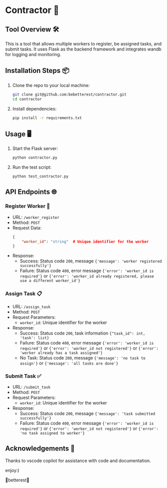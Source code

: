 # Contractor 🚀

## Tool Overview 🛠️
This is a tool that allows multiple workers to register, be assigned tasks, and submit tasks. It uses Flask as the backend framework and integrates wandb for logging and monitoring.

## Installation Steps 📦
1. Clone the repo to your local machine:
    ```bash
    git clone git@github.com:bebetterest/contractor.git
    cd contractor
    ```

2. Install dependencies:
    ```bash
    pip install -r requirements.txt
    ```

## Usage 🖥️
1. Start the Flask server:
    ```bash
    python contractor.py
    ```

2. Run the test script:
    ```bash
    python test_contractor.py
    ```

## API Endpoints 🌐
### Register Worker 👷
- URL: `/worker_register`
- Method: `POST`
- Request Data:
    ```json
    {
        "worker_id": "string"  # Unique identifier for the worker
    }
    ```
- Response:
    - Success: Status code `200`, message `{'message': 'worker registered successfully'}`
    - Failure: Status code `400`, error message `{'error': 'worker_id is required'}` or `{'error': 'worker_id already registered, please use a different worker_id'}`

### Assign Task 📋
- URL: `/assign_task`
- Method: `POST`
- Request Parameters:
    - `worker_id`: Unique identifier for the worker
- Response:
    - Success: Status code `200`, task information `{"task_id": int, 'task': list}`
    - Failure: Status code `400`, error message `{'error': 'worker_id is required'}` or `{'error': 'worker_id not registered'}` or `{'error': 'worker already has a task assigned'}`
    - No Task: Status code `200`, message `{'message': 'no task to assign'}` or `{'message': 'all tasks are done'}`

### Submit Task ✅
- URL: `/submit_task`
- Method: `POST`
- Request Parameters:
    - `worker_id`: Unique identifier for the worker
- Response:
    - Success: Status code `200`, message `{'message': 'task submitted successfully'}`
    - Failure: Status code `400`, error message `{'error': 'worker_id is required'}` or `{'error': 'worker_id not registered'}` or `{'error': 'no task assigned to worker'}`

## Acknowledgements 🙏
Thanks to vscode copilot for assistance with code and documentation.

enjoy:)

🤯betterest🤯